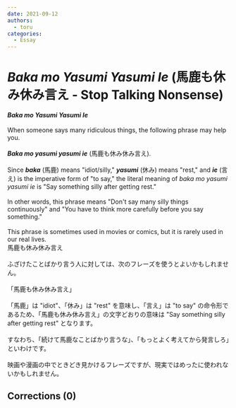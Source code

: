 ```yaml
---
date: 2021-09-12
authors:
  - toru
categories:
  - Essay
---
```


<h1 id="subject_show"><strong><em>Baka mo Yasumi Yasumi Ie</strong></em> (馬鹿も休み休み言え - Stop Talking Nonsense)</h1>
<div class="date" hidden>Sep 12, 2021 10:16</div>
<div id="post"><div id="body_show_ori">
<strong><em>Baka mo Yasumi Yasumi Ie</strong></em><br/><br/>When someone says many ridiculous things, the following phrase may help you.<br/><br/><strong><em>Baka mo yasumi yasumi ie</em></strong> (馬鹿も休み休み言え).<br/><br/>Since <strong><em>baka</em></strong> (馬鹿) means "idiot/silly," <strong><em>yasumi</em></strong> (休み) means "rest," and <strong><em>ie</em></strong> (言え) is the imperative form of "to say," the literal meaning of <em>baka mo yasumi yasumi ie</em> is "Say something silly after getting rest."<br/><br/>In other words, this phrase means "Don't say many silly things continuously" and "You have to think more carefully before you say something."<br/><br/>This phrase is sometimes used in movies or comics, but it is rarely used in our real lives.
</div></div>

<!-- more -->

<div id="post_ja"><div id="body_show_mo">
馬鹿も休み休み言え<br/><br/>ふざけたことばかり言う人に対しては、次のフレーズを使うとよいかもしれません。<br/><br/>「馬鹿も休み休み言え」<br/><br/>「馬鹿」は "idiot"、「休み」は "rest" を意味し、「言え」は "to say" の命令形であるため、「馬鹿も休み休み言え」の文字どおりの意味は "Say something silly after getting rest" となります。<br/><br/>すなわち、「続けて馬鹿なことばかり言うな」、「もっとよく考えてから発言しろ」といわけです。<br/><br/>映画や漫画の中でときどき見かけるフレーズですが、現実ではめったに使われないかもしれません。
</div></div>

## Corrections (0)
